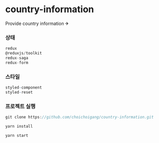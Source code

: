 # country-information

Provide country information ✈

### 상태

```jsx
redux
@reduxjs/toolkit
redux-saga
redux-form
```

### 스타일

```r
styled-component
styled-reset
```

### 프로젝트 실행

```jsx
git clone https://github.com/choichoigang/country-information.git

yarn install

yarn start
```
